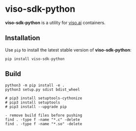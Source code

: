 # viso-sdk-python

**viso-sdk-python** is a utility for [viso.ai](https://viso.ai) containers.

## Installation

Use `pip` to install the latest stable version of **viso-sdk-python**:

```shell
pip install viso-sdk-python
```


## Build
```shell
python3 -m pip install -e .
python3 setup.py sdist bdist_wheel

# pip3 install setuptools-cythonize
# pip3 install setuptools
# pip3 install --upgrade pip
```

```shell
- remove build files before pushing
find . -type f -name "*.c" -delete
find . -type f -name "*.so" -delete
```